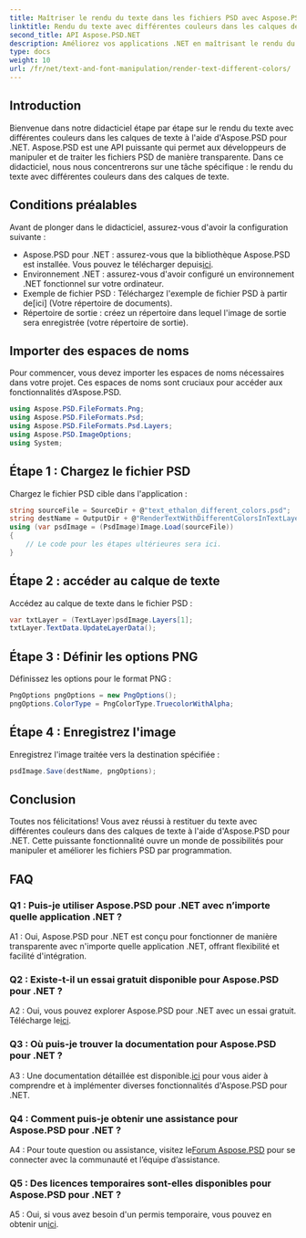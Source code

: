 ```yaml
---
title: Maîtriser le rendu du texte dans les fichiers PSD avec Aspose.PSD pour .NET
linktitle: Rendu du texte avec différentes couleurs dans les calques de texte
second_title: API Aspose.PSD.NET
description: Améliorez vos applications .NET en maîtrisant le rendu du texte avec diverses couleurs dans les fichiers PSD à l'aide d'Aspose.PSD. Élevez vos capacités de conception sans effort.
type: docs
weight: 10
url: /fr/net/text-and-font-manipulation/render-text-different-colors/
---
```

## Introduction
Bienvenue dans notre didacticiel étape par étape sur le rendu du texte avec différentes couleurs dans les calques de texte à l'aide d'Aspose.PSD pour .NET. Aspose.PSD est une API puissante qui permet aux développeurs de manipuler et de traiter les fichiers PSD de manière transparente. Dans ce didacticiel, nous nous concentrerons sur une tâche spécifique : le rendu du texte avec différentes couleurs dans des calques de texte.
## Conditions préalables
Avant de plonger dans le didacticiel, assurez-vous d'avoir la configuration suivante :
-  Aspose.PSD pour .NET : assurez-vous que la bibliothèque Aspose.PSD est installée. Vous pouvez le télécharger depuis[ici](https://releases.aspose.com/psd/net/).
- Environnement .NET : assurez-vous d'avoir configuré un environnement .NET fonctionnel sur votre ordinateur.
-  Exemple de fichier PSD : Téléchargez l'exemple de fichier PSD à partir de[ici] (Votre répertoire de documents).
- Répertoire de sortie : créez un répertoire dans lequel l'image de sortie sera enregistrée (votre répertoire de sortie).
## Importer des espaces de noms
Pour commencer, vous devez importer les espaces de noms nécessaires dans votre projet. Ces espaces de noms sont cruciaux pour accéder aux fonctionnalités d’Aspose.PSD.
```csharp
using Aspose.PSD.FileFormats.Png;
using Aspose.PSD.FileFormats.Psd;
using Aspose.PSD.FileFormats.Psd.Layers;
using Aspose.PSD.ImageOptions;
using System;
```
## Étape 1 : Chargez le fichier PSD
Chargez le fichier PSD cible dans l'application :
```csharp
string sourceFile = SourceDir + @"text_ethalon_different_colors.psd";
string destName = OutputDir + @"RenderTextWithDifferentColorsInTextLayer_out.png";
using (var psdImage = (PsdImage)Image.Load(sourceFile))
{
    // Le code pour les étapes ultérieures sera ici.
}
```
## Étape 2 : accéder au calque de texte
Accédez au calque de texte dans le fichier PSD :
```csharp
var txtLayer = (TextLayer)psdImage.Layers[1];
txtLayer.TextData.UpdateLayerData();
```
## Étape 3 : Définir les options PNG
Définissez les options pour le format PNG :
```csharp
PngOptions pngOptions = new PngOptions();
pngOptions.ColorType = PngColorType.TruecolorWithAlpha;
```
## Étape 4 : Enregistrez l'image
Enregistrez l'image traitée vers la destination spécifiée :
```csharp
psdImage.Save(destName, pngOptions);
```
## Conclusion

Toutes nos félicitations! Vous avez réussi à restituer du texte avec différentes couleurs dans des calques de texte à l'aide d'Aspose.PSD pour .NET. Cette puissante fonctionnalité ouvre un monde de possibilités pour manipuler et améliorer les fichiers PSD par programmation.

## FAQ

### Q1 : Puis-je utiliser Aspose.PSD pour .NET avec n’importe quelle application .NET ?

A1 : Oui, Aspose.PSD pour .NET est conçu pour fonctionner de manière transparente avec n'importe quelle application .NET, offrant flexibilité et facilité d'intégration.

### Q2 : Existe-t-il un essai gratuit disponible pour Aspose.PSD pour .NET ?

 A2 : Oui, vous pouvez explorer Aspose.PSD pour .NET avec un essai gratuit. Télécharge le[ici](https://releases.aspose.com/).

### Q3 : Où puis-je trouver la documentation pour Aspose.PSD pour .NET ?

 A3 : Une documentation détaillée est disponible.[ici](https://reference.aspose.com/psd/net/) pour vous aider à comprendre et à implémenter diverses fonctionnalités d'Aspose.PSD pour .NET.

### Q4 : Comment puis-je obtenir une assistance pour Aspose.PSD pour .NET ?

 A4 : Pour toute question ou assistance, visitez le[Forum Aspose.PSD](https://forum.aspose.com/c/psd/34) pour se connecter avec la communauté et l’équipe d’assistance.

### Q5 : Des licences temporaires sont-elles disponibles pour Aspose.PSD pour .NET ?

 A5 : Oui, si vous avez besoin d'un permis temporaire, vous pouvez en obtenir un[ici](https://purchase.aspose.com/temporary-license/).